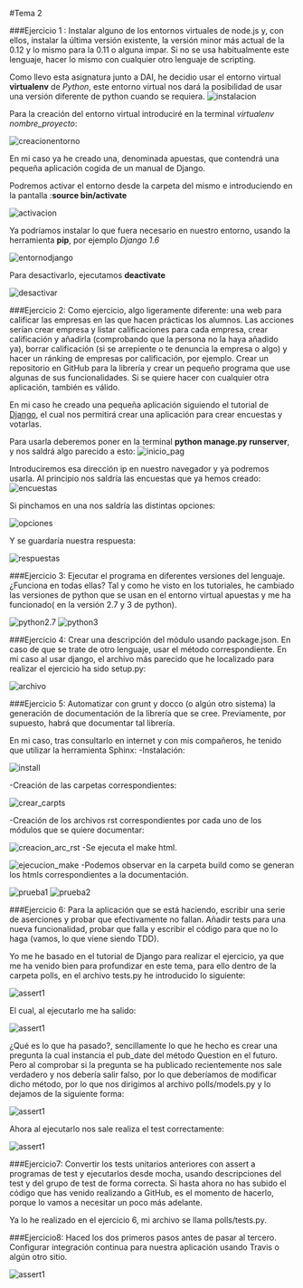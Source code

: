 #Tema 2

###Ejercicio 1 : Instalar alguno de los entornos virtuales de node.js y, con ellos, instalar la última versión existente, la versión minor más actual de la 0.12 y lo mismo para la 0.11 o alguna impar. Si no se usa habitualmente este lenguaje, hacer lo mismo con cualquier otro lenguaje de scripting.

Como llevo esta asignatura junto a DAI, he decidio usar el entorno virtual **virtualenv** de *Python*, este entorno virtual nos dará la posibilidad de usar una versión diferente de python cuando se requiera.
![instalacion](https://www.dropbox.com/s/fdzqddwkiowrfsa/img1.png?dl=1)

Para la creación del entorno virtual introduciré en la terminal *virtualenv nombre_proyecto*:

![creacionentorno](https://www.dropbox.com/s/8zoysj6awvposzp/img2.png?dl=1)

En mi caso ya he creado una, denominada apuestas, que contendrá una pequeña aplicación cogida de un manual de Django.

Podremos activar el entorno desde la carpeta del mismo e introduciendo en la pantalla :**source bin/activate** 

![activacion](https://www.dropbox.com/s/yjdd4pltjnsiged/img3.png?dl=1)


Ya podríamos instalar lo que fuera necesario en nuestro entorno, usando la herramienta **pip**, por ejemplo *Django 1.6*

![entornodjango](https://www.dropbox.com/s/vt7a0mmjhkf7wnw/img4.png?dl=1)

Para desactivarlo, ejecutamos **deactivate**

![desactivar](https://www.dropbox.com/s/4emfd7chdqdy6e8/img5.png?dl=1)

###Ejercicio 2: Como ejercicio, algo ligeramente diferente: una web para calificar las empresas en las que hacen prácticas los alumnos. Las acciones serían crear empresa y listar calificaciones para cada empresa, crear calificación y añadirla (comprobando que la persona no la haya añadido ya), borrar calificación (si se arrepiente o te denuncia la empresa o algo) y hacer un ránking de empresas por calificación, por ejemplo. Crear un repositorio en GitHub para la librería y crear un pequeño programa que use algunas de sus funcionalidades. Si se quiere hacer con cualquier otra aplicación, también es válido.

En mi caso he creado una pequeña aplicación siguiendo el tutorial de [Django](https://docs.djangoproject.com/en/1.8/intro/tutorial01/), el cual nos permitirá crear una aplicación para crear encuestas y votarlas.

Para usarla deberemos poner en la terminal **python manage.py runserver**, y nos saldrá algo parecido a esto:
![inicio_pag](https://www.dropbox.com/s/cn57dygf4jmzmjz/img6.png?dl=1)

Introduciremos esa dirección ip en nuestro navegador y ya podremos usarla. Al principio nos saldría las encuestas que ya hemos creado:
![encuestas](https://www.dropbox.com/s/578zwjvea9uewcf/img7.png?dl=1)

Si pinchamos en una nos saldría las distintas opciones:


![opciones](https://www.dropbox.com/s/a5bq5pmyhavazyy/img8.png?dl=1)

Y se guardaría nuestra respuesta:



![respuestas](https://www.dropbox.com/s/dw7juwy5ot7347s/img9.png?dl=1)

###Ejercicio 3: Ejecutar el programa en diferentes versiones del lenguaje. ¿Funciona en todas ellas?
Tal y como he visto en los tutoriales, he cambiado las versiones de python que se usan en el entorno virtual apuestas y me ha funcionado( en la versión 2.7 y 3 de python).

![python2.7](https://www.dropbox.com/s/isboeaojuu5obx2/img10.png?dl=1)
![python3](https://www.dropbox.com/s/5yl93wgmo0534nc/img11.png?dl=1)

###Ejercicio 4: Crear una descripción del módulo usando package.json. En caso de que se trate de otro lenguaje, usar el método correspondiente.
En mi caso al usar django, el archivo más parecido que he localizado para realizar el ejercicio ha sido setup.py:

![archivo](https://www.dropbox.com/s/u0wmzqwbzt5vrtj/img12.png?dl=1)

###Ejercicio 5: Automatizar con grunt y docco (o algún otro sistema) la generación de documentación de la librería que se cree. Previamente, por supuesto, habrá que documentar tal librería.

En mi caso, tras consultarlo en internet y con mis compañeros, he tenido que utilizar la herramienta Sphinx:
-Instalación:


![install](https://www.dropbox.com/s/s2nasxeoyajf89u/img13.png?dl=1)

-Creación de las carpetas correspondientes:


![crear_carpts](https://www.dropbox.com/s/zt6kmjz88r1iuv4/img14.png?dl=1)

-Creación de los archivos rst correspondientes por cada uno de los módulos que se quiere documentar:


![creacion_arc_rst](https://www.dropbox.com/s/uyjwnz47vqjum1v/img15.png?dl=1)
-Se ejecuta el make html.


![ejecucion_make](https://www.dropbox.com/s/7if4sss2a19ajxf/img16.png?dl=1)
-Podemos observar en la carpeta build como se generan los htmls correspondientes a la documentación.

![prueba1](https://www.dropbox.com/s/3bvonnq2vhw8ksg/img17.png?dl=1)
![prueba2](https://www.dropbox.com/s/tm2858drxvuze16/img18.png?dl=1)

###Ejercicio 6: Para la aplicación que se está haciendo, escribir una serie de aserciones y probar que efectivamente no fallan. Añadir tests para una nueva funcionalidad, probar que falla y escribir el código para que no lo haga (vamos, lo que viene siendo TDD).

Yo me he basado en el tutorial de Django para realizar el ejercicio, ya que me ha venido bien para profundizar en este tema, para ello dentro de la carpeta polls, en el archivo tests.py he introducido lo siguiente:

![assert1](https://www.dropbox.com/s/t05efyp9zmdrrvr/img19.png?dl=1)

El cual, al ejecutarlo me ha salido:


![assert1](https://www.dropbox.com/s/xrxmz085sjvn2ha/img20.png?dl=1)

¿Qué es lo que ha pasado?, sencillamente lo que he hecho es crear una pregunta la cual instancia el pub_date del método Question en el futuro. Pero al comprobar si la pregunta se ha publicado recientemente nos sale verdadero y nos debería salir falso, por lo que deberíamos de modificar dicho método, por lo que nos dirigimos al archivo polls/models.py y lo dejamos de la siguiente forma:

 
![assert1](https://www.dropbox.com/s/ztjwfw6riajmjc0/img21.png?dl=1)

Ahora al ejecutarlo nos sale realiza el test correctamente:


![assert1](https://www.dropbox.com/s/o2yw439d6y3xuj6/img22.png?dl=1)

###Ejercicio7: Convertir los tests unitarios anteriores con assert a programas de test y ejecutarlos desde mocha, usando descripciones del test y del grupo de test de forma correcta. Si hasta ahora no has subido el código que has venido realizando a GitHub, es el momento de hacerlo, porque lo vamos a necesitar un poco más adelante.

Ya lo he realizado en el ejercicio 6, mi archivo se llama polls/tests.py.

###Ejercicio8: Haced los dos primeros pasos antes de pasar al tercero. Configurar integración continua para nuestra aplicación usando Travis o algún otro sitio.

![assert1](https://www.dropbox.com/s/uoyn00dq4dw8vph/img23.png?dl=1)





